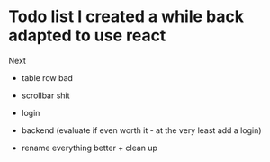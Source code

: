 # Todo list I created a while back adapted to use react

Next

- table row bad
- scrollbar shit

- login
- backend (evaluate if even worth it - at the very least add a login)
- rename everything better + clean up
